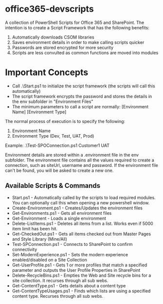 # office365-devscripts
A collection of PowerShell Scripts for Office 365 and SharePoint.  The intention is to create a Script Framework that has the following benefits:
1. Automatically downloads CSOM libraries
2. Saves environment details in order to make calling scripts quicker
3. Passwords are stored encrypted for more security
4. Scripts are less convulted as common functions are moved into modules

# Important Concepts
- Call .\Start.ps1 to initialize the script framework (the scripts will call this automatically)
- The script framework encrypts the password and stores the details in the env subfolder in "Environment Files"
- The minimum parameters to call a script are normally: [Environment Name] [Environment Type]

The normal process of execution is to specify the following:
1. Environment Name
2. Environment Type (Dev, Test, UAT, Prod)

Example: .\Test-SPOConnection.ps1 Customer1 UAT

Environment details are stored within a .environment file in the env subfolder. 
The environment file contains all the values required to create a connection, such as siteUrl, username and password.
If the environment file can't be found, you will be asked to create a new one.

## Available Scripts & Commands
- Start.ps1 - Automatically called by the scripts to load required modules.  You can optionally call this when opening a new powershell window.
- Create-Environment.ps1 - Creates/Updates the environment files
- Get-Environments.ps1 - Gets all environment files
- Get-Environment - Loads a single environment
- Delete-ListItems.ps1 - Deletes all items from a list.  Works even if 5000 item limit has been hit.
- Get-CheckedOut.ps1 - Gets all items checked out from Master Pages and Style Library (Mine/All)
- Test-SPConnection.ps1 - Connects to SharePoint to confirm connectivity
- Set-ModernExperience.ps1 - Sets the modern experience enabled/disabled on a Site Collection
- Get-UserProfile.ps1 - Gets 1 or more profiles that match a specified parameter and outputs the User Profile Properties in SharePoint
- Delete-RecycleBins.ps1 - Empties the Web and Site recycle bins for a site collection.  It recurses through all sub webs.
- Get-ContentType.ps1 - Gets details about a content type
- Get-ContentTypeUsages.ps1 - Finds which lists are using a specified content type.  Recurses through all sub webs.

